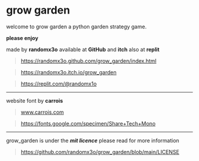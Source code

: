 
# grow garden

welcome to grow garden a python garden strategy game.

**please enjoy**

made by **randomx3o** available at **GitHub** and **itch** also at **replit**

>https://randomx3o.github.com/grow_garden/index.html

>https://randomx3o.itch.io/grow_garden

>https://replit.com/@randomx1o 

---

website font by **carrois**
>www.carrois.com

>https://fonts.google.com/specimen/Share+Tech+Mono

---

grow_garden is under the ***mit licence*** please read for more information
>https://github.com/randomx3o/grow_garden/blob/main/LICENSE
